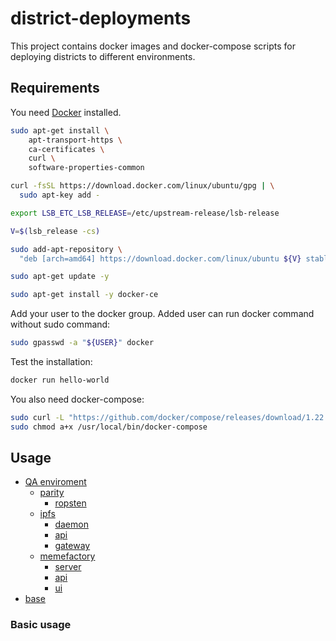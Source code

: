 # district-deployments

This project contains docker images and docker-compose scripts for deploying districts to different environments.

## Requirements

You need [Docker](https://www.docker.com/) installed.

```bash
sudo apt-get install \
    apt-transport-https \
    ca-certificates \
    curl \
    software-properties-common

curl -fsSL https://download.docker.com/linux/ubuntu/gpg | \
  sudo apt-key add -

export LSB_ETC_LSB_RELEASE=/etc/upstream-release/lsb-release

V=$(lsb_release -cs)

sudo add-apt-repository \
  "deb [arch=amd64] https://download.docker.com/linux/ubuntu ${V} stable"

sudo apt-get update -y

sudo apt-get install -y docker-ce
```

Add your user to the docker group. Added user can run docker command without sudo command:
```bash
sudo gpasswd -a "${USER}" docker
```

Test the installation:
```bash
docker run hello-world
```

You also need docker-compose:
``` bash
sudo curl -L "https://github.com/docker/compose/releases/download/1.22.0/docker-compose-$(uname -s)-$(uname -m)" -o /usr/local/bin/docker-compose
sudo chmod a+x /usr/local/bin/docker-compose
```

## Usage

- [QA enviroment](#qa)
  - [parity](#parity)
    - [ropsten](#parity-ropsten)
  - [ipfs](#ipfs)
    - [daemon](#ipfs-daemon)
    - [api](#ipfs-api)
    - [gateway](#)
  - [memefactory](#memfactory)
    - [server](#memfactory-server)
    - [api](#memefactory-api)
    - [ui](#memefactory-ui)
- [base](#base)

### <a name="basic"> Basic usage

<!-- ### <a name="basic"> Basic usage -->

<!-- Start the services in the QA environment: -->

<!-- ``` bash -->
<!-- cd qa -->
<!-- docker-compose -f docker-compose.yml \ -->
<!--                -f memefactory/docker-compose.yml up -d -->
<!-- ``` -->
<!-- ### <a name="base"> Base docker image -->

<!-- This image comes with all the common dependencies and serves as the base for all other builds: -->

<!-- ```bash -->
<!-- docker build -t district0x/base base/ -->
<!-- ``` -->

<!-- ### <a name="memefactory-qa"> -->

<!-- If you want to create a QA environment for [MemeFactory](https://github.com/district0x/memefactory): -->

<!-- ```bash -->
<!-- cd memefactory/qa -->
<!-- docker-compose up -->
<!-- ``` -->

<!-- To update the ui to the master branch content: -->

<!-- ```bash -->
<!-- docker exec -it qa_ipfs update-ui -->
<!-- ``` -->
